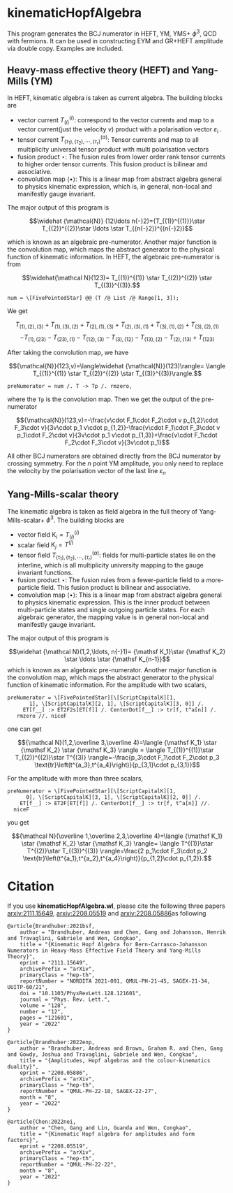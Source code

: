 # kinematicHopfAlgebra
This program generates the BCJ numerator in HEFT, YM, YMS+ $\phi^3$, QCD with fermions. It can be used in constructing EYM and GR+HEFT amplitude via double copy. 
Examples are included. 

## Heavy-mass effective theory (HEFT) and Yang-Mills (YM)
In HEFT, kinematic algebra is taken as current algebra. The building blocks are 
  - vector current $T^{(i)}_{(i)}$: correspond to the vector currents and map to a vector current(just the velocity $v$) product with a polarisation vector $\varepsilon_i$ .
  - tensor current $T^{(\alpha)}_{(\tau_1),(\tau_2),\cdots, (\tau_r)}$: Tensor currents and map to all multiplicity  universal tensor product with multi polarisation vectors
  - fusion product $\star$: The fusion rules from lower order rank tensor currents to higher order tensor currents. This fusion product is bilinear and associative.
  - convolution map $\langle \bullet \rangle$: This is a linear map from abstract algebra general to physics kinematic expression, which is, in general, non-local and manifestly gauge invariant. 
      
The major output of this program is 

$$\widehat {\mathcal{N}} (12\ldots n{-}2)={T_{(1)}^{(1)}}\star T_{(2)}^{(2)}\star \ldots \star T_{(n{-}2)}^{(n{-}2)}$$

which is known as an algebraic pre-numerator. Another major function is the convolution map, which maps the abstract generator to the physical function of kinematic information. 
In HEFT, the algebraic pre-numerator is from 

$$\widehat{\mathcal N}(123)= T_{(1)}^{(1)} \star  T_{(2)}^{(2)} \star  T_{(3)}^{(3)}.$$

```
num = \[FivePointedStar] @@ (T /@ List /@ Range[1, 3]);
```
We get

$$T_{\text{(1)},\text{(2)},\text{(3)}}+T_{\text{(1)},\text{(3)},\text{(2)}}+T_{\text{(2)},\text{(1)},\text{(3)}}+T_{\text{(2)},\text{(3)},\text{(1)}}+T_{\text{(3)},\text{(1)},\text{(2)}}+T_{\text{(3)},\text{(2)},\text{(1)}}$$
$$-T_{\text{(1)},\text{(23)}}-T_{\text{(23)},\text{(1)}}-T_{\text{(12)},\text{(3)}}-T_{\text{(3)},\text{(12)}}-T_{\text{(13)},\text{(2)}}-T_{\text{(2)},\text{(13)}}+T_{\text{(123)}}$$

After taking the convolution map, we have 

$${\mathcal{N}}(123,v)=\langle\widehat {\mathcal{N}}(123)\rangle= \langle T_{(1)}^{(1)} \star  T_{(2)}^{(2)} \star  T_{(3)}^{(3)}\rangle.$$ 

```
preNumerator = num /. T -> Tp /. rmzero,
```
where the ```Tp``` is the convolution map. 
Then we get the output of the pre-numerator 

$${\mathcal{N}}(123,v)=-\frac{v\cdot F_1\cdot F_2\cdot v p_{1,2}\cdot F_3\cdot v}{3v\cdot p_1 v\cdot p_{1,2}}-\frac{v\cdot F_1\cdot F_3\cdot v p_1\cdot F_2\cdot v}{3v\cdot p_1 v\cdot p_{1,3}}+\frac{v\cdot F_1\cdot F_2\cdot F_3\cdot v}{3v\cdot p_1}$$

All other BCJ numerators are obtained directly from the BCJ numerator by crossing symmetry. For the $n$ point YM amplitude,  you only need to replace the velocity by the polarisation vector of the last line $\varepsilon_n$

## Yang-Mills-scalar theory
The kinematic algebra is taken as field algebra in the full theory of Yang-Mills-scalar+ $\phi^3$. The building blocks are 
  * vector field ${\mathsf K_i}=T_{(i)}^{(i)}$
  * scalar field ${\mathsf K_j}=T^{(j)}$
  * tensor field $T^{(\alpha)}_{(\tau_1),(\tau_2),\cdots, (\tau_r)}$: fields for multi-particle states lie on the interline, which is all multiplicity university mapping to the gauge invariant functions.
  * fusion product $\star$: The fusion rules from a fewer-particle field to a more-particle field. This fusion product is bilinear and associative.
  * convolution map $\langle \bullet \rangle$: This is a linear map from abstract algebra general to physics kinematic expression. This is the inner product between multi-particle states and single outgoing particle states. For each algebraic generator, the mapping value is in general non-local and manifestly gauge invariant. 
  
The major output of this program is 

$$\widehat {\mathcal N}(1,2,\ldots, n{-}1)= {\mathsf K_1}\star  {\mathsf K_2} \star  \ldots \star {\mathsf K_{n-1}}$$
which is known as an algebraic pre-numerator. Another major function is the convolution map, which maps the abstract generator to the physical function of kinematic information. 
For the amplitude with two scalars, 
```
preNumerator = \[FivePointedStar][\[ScriptCapitalK][1, 
       1], \[ScriptCapitalK][2, 1], \[ScriptCapitalK][3, 0]] /. 
     ET[f__] :> ET2F2s[ET[f]] /. CenterDot[f__] :> tr[f, t^a[n]] /. 
   rmzero //. niceF
```
one can get 

$${\mathcal N}(1,2,\overline 3,\overline 4)=\langle {\mathsf K_1} \star  {\mathsf K_2} \star {\mathsf K_3} \rangle = \langle T_{(1)}^{(1)}\star T_{(2)}^{(2)}\star T^{(3)} \rangle=-\frac{p_3\cdot F_1\cdot F_2\cdot p_3 \text{tr}\left(t^{a_3},t^{a_4}\right)}{p_{3,1}\cdot p_{3,1}}$$

For the amplitude with more than three scalars, 
```
preNumerator = \[FivePointedStar][\[ScriptCapitalK][1, 
      0], \[ScriptCapitalK][3, 1], \[ScriptCapitalK][2, 0]] /. 
    ET[f__] :> ET2F[ET[f]] /. CenterDot[f__] :> tr[f, t^a[n]] //. 
  niceF
```
you get 

$${\mathcal N}(\overline 1,\overline 2,3,\overline 4)=\langle {\mathsf K_1} \star {\mathsf K_2} \star {\mathsf K_3} \rangle= \langle T^{(1)}\star T^{(2)}\star T_{(3)}^{(3)} \rangle=\frac{2 p_1\cdot F_3\cdot p_2 \text{tr}\left(t^{a_1},t^{a_2},t^{a_4}\right)}{p_{1,2}\cdot p_{1,2}}.$$



# Citation 
If you use **kinematicHopfAlgebra.wl**, please cite the following three papers [arxiv:2111.15649](https://arxiv.org/abs/2111.15649),  [arxiv:2208.05519](https://arxiv.org/abs/2208.05519) and [arxiv:2208.05886](https://arxiv.org/abs/2208.05886)as following

```
@article{Brandhuber:2021bsf,
    author = "Brandhuber, Andreas and Chen, Gang and Johansson, Henrik and Travaglini, Gabriele and Wen, Congkao",
    title = "{Kinematic Hopf Algebra for Bern-Carrasco-Johansson Numerators in Heavy-Mass Effective Field Theory and Yang-Mills Theory}",
    eprint = "2111.15649",
    archivePrefix = "arXiv",
    primaryClass = "hep-th",
    reportNumber = "NORDITA 2021-091, QMUL-PH-21-45, SAGEX-21-34, UUITP-60/21",
    doi = "10.1103/PhysRevLett.128.121601",
    journal = "Phys. Rev. Lett.",
    volume = "128",
    number = "12",
    pages = "121601",
    year = "2022"
}
```
```
@article{Brandhuber:2022enp,
    author = "Brandhuber, Andreas and Brown, Graham R. and Chen, Gang and Gowdy, Joshua and Travaglini, Gabriele and Wen, Congkao",
    title = "{Amplitudes, Hopf algebras and the colour-kinematics duality}",
    eprint = "2208.05886",
    archivePrefix = "arXiv",
    primaryClass = "hep-th",
    reportNumber = "QMUL-PH-22-18, SAGEX-22-27",
    month = "8",
    year = "2022"
}
```
```
@article{Chen:2022nei,
    author = "Chen, Gang and Lin, Guanda and Wen, Congkao",
    title = "{Kinematic Hopf algebra for amplitudes and form factors}",
    eprint = "2208.05519",
    archivePrefix = "arXiv",
    primaryClass = "hep-th",
    reportNumber = "QMUL-PH-22-22",
    month = "8",
    year = "2022"
}
```

